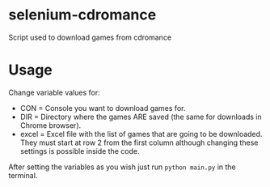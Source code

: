 # selenium-cdromance
Script used to download games from cdromance
# Usage
Change variable values for:
- CON = Console you want to download games for.
- DIR = Directory where the games ARE saved (the same for downloads in Chrome browser).
- excel = Excel file with the list of games that are going to be downloaded. They must start at row 2 from the first column although changing these settings is possible inside the code.

After setting the variables as you wish just run `python main.py` in the terminal.
